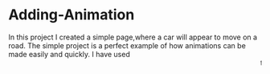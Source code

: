 # Adding-Animation
In this project
I created a simple page,where a car will
 appear to move on a road. 
The simple project is a perfect
 example of how animations 
can be made easily and quickly.
 I have used <marquee> 
tag for creating 
this
 simple animation. 
